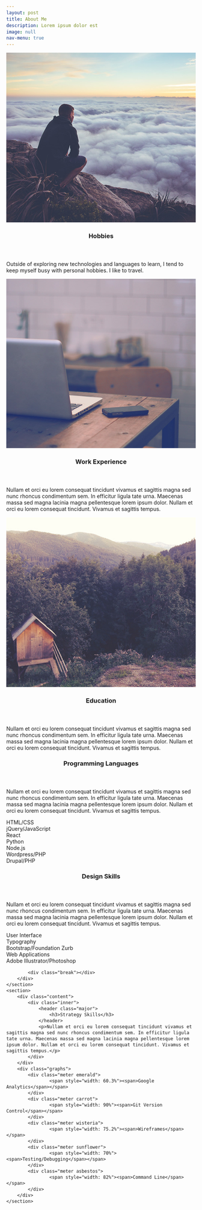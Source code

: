 ```yaml
---
layout: post
title: About Me
description: Lorem ipsum dolor est
image: null
nav-menu: true
---
```


<!-- Main -->
<div id="main">

<section id="one" class="spotlights">
	<section>
		<a href="generic.html" class="image">
			<img src="assets/images/pic08.jpg" alt="" data-position="center center">
		</a>
		<div class="content">
			<div class="inner">
				<header class="major">
					<h3>Hobbies</h3>
				</header>
				<p>Outside of exploring new technologies and languages to learn, I tend to keep myself busy with personal hobbies. I like to travel.</p>
			</div>
		</div>
	</section>
	<section>
		<a href="generic.html" class="image">
			<img src="assets/images/pic09.jpg" alt="" data-position="top center">
		</a>
		<div class="content">
			<div class="inner">
				<header class="major">
					<h3>Work Experience</h3>
				</header>
				<p>Nullam et orci eu lorem consequat tincidunt vivamus et sagittis magna sed nunc rhoncus condimentum sem. In efficitur ligula tate urna. Maecenas massa sed magna lacinia magna pellentesque lorem ipsum dolor. Nullam et orci eu lorem consequat tincidunt. Vivamus et sagittis tempus.</p>
			</div>
		</div>
	</section>
	<section>
		<a href="generic.html" class="image">
			<img src="assets/images/pic10.jpg" alt="" data-position="center center">
		</a>
		<div class="content">
			<div class="inner">
				<header class="major">
					<h3>Education</h3>
				</header>
				<p>Nullam et orci eu lorem consequat tincidunt vivamus et sagittis magna sed nunc rhoncus condimentum sem. In efficitur ligula tate urna. Maecenas massa sed magna lacinia magna pellentesque lorem ipsum dolor. Nullam et orci eu lorem consequat tincidunt. Vivamus et sagittis tempus.</p>
			</div>
		</div>
	</section>
	<section>
		<div class="content">
			<div class="inner">
				<header class="major">
					<h3>Programming Languages</h3>
				</header>
				<p>Nullam et orci eu lorem consequat tincidunt vivamus et sagittis magna sed nunc rhoncus condimentum sem. In efficitur ligula tate urna. Maecenas massa sed magna lacinia magna pellentesque lorem ipsum dolor. Nullam et orci eu lorem consequat tincidunt. Vivamus et sagittis tempus.</p>
			</div>
		</div>
		<div class="graphs" >
			<div class="meter emerald">
					<span style="width: 90%"><span>HTML/CSS</span></span>
			</div>
			<div class="meter carrot">
					<span style="width: 80%"><span>jQuery/JavaScript</span></span>
			</div>
			<div class="meter wisteria">
					<span style="width: 50%"><span>React</span></span>
			</div>
			<div class="meter sunflower">
					<span style="width: 35%"><span>Python</span></span>
			</div>
			<div class="meter midnight">
					<span style="width: 70%"><span>Node.js</span></span>
			</div>
			<div class="meter pomengrate">
					<span style="width: 70%"><span>Wordpress/PHP</span></span>
			</div>
			<div class="meter asbestos">
					<span style="width: 60%"><span>Drupal/PHP</span></span>
			</div>
			<div class="break"></div>
		</div>
	</section>
	<section>
		<div class="content">
			<div class="inner">
				<header class="major">
					<h3>Design Skills</h3>
				</header>
				<p>Nullam et orci eu lorem consequat tincidunt vivamus et sagittis magna sed nunc rhoncus condimentum sem. In efficitur ligula tate urna. Maecenas massa sed magna lacinia magna pellentesque lorem ipsum dolor. Nullam et orci eu lorem consequat tincidunt. Vivamus et sagittis tempus.</p>
			</div>
		</div>
		<div class="graphs">
			<div class="meter emerald">
					<span style="width: 60%"><span>User Interface</span></span>
			</div>
			<div class="meter carrot">
					<span style="width: 90%"><span>Typography</span></span>
			</div>
			<div class="meter asbestos">
					<span style="width: 82%"><span>Bootstrap/Foundation Zurb</span></span>
			</div>
			<div class="meter wisteria">
					<span style="width: 70%"><span>Web Applications</span></span>
			</div>
			<div class="meter sunflower">
					<span style="width: 50%"><span>Adobe Illustrator/Photoshop</span></span> 
			</div>

			<div class="break"></div>
		</div>
	</section>
	<section>
		<div class="content">
			<div class="inner">
				<header class="major">
					<h3>Strategy Skills</h3>
				</header>
				<p>Nullam et orci eu lorem consequat tincidunt vivamus et sagittis magna sed nunc rhoncus condimentum sem. In efficitur ligula tate urna. Maecenas massa sed magna lacinia magna pellentesque lorem ipsum dolor. Nullam et orci eu lorem consequat tincidunt. Vivamus et sagittis tempus.</p>
			</div>
		</div>
		<div class="graphs">
			<div class="meter emerald">
					<span style="width: 60.3%"><span>Google Analytics</span></span>
			</div>
			<div class="meter carrot">
					<span style="width: 90%"><span>Git Version Control</span></span>
			</div>
			<div class="meter wisteria">
					<span style="width: 75.2%"><span>Wireframes</span></span>
			</div>
			<div class="meter sunflower">
					<span style="width: 70%"><span>Testing/Debugging</span></span>
			</div>
			<div class="meter asbestos">
					<span style="width: 82%"><span>Command Line</span></span>
			</div>
		</div>
	</section>
